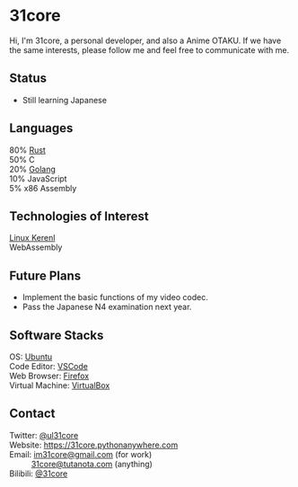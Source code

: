 # 31core
Hi, I'm 31core, a personal developer, and also a Anime OTAKU.
If we have the same interests, please follow me and feel free to communicate with me.

## Status
* Still learning Japanese

## Languages
80% [Rust](https://rust-lang.org)<br>
50% C<br>
20% [Golang](https://golang.org)<br>
10% JavaScript<br>
5% x86 Assembly

## Technologies of Interest
[Linux Kerenl](https://kernel.org)<br>
WebAssembly

## Future Plans
* Implement the basic functions of my video codec.
* Pass the Japanese N4 examination next year.

## Software Stacks
OS: [Ubuntu](https://ubuntu.com)<br>
Code Editor: [VSCode](https://code.visualstudio.com)<br>
Web Browser: [Firefox](https://www.mozilla.org/firefox)<br>
Virtual Machine: [VirtualBox](https://www.virtualbox.org)

## Contact
Twitter: [@ul31core](https://twitter.com/ul31core)<br>
Website: https://31core.pythonanywhere.com<br>
Email: im31core@gmail.com (for work)<br>
&ensp;&ensp;&ensp;&ensp;&ensp;
31core@tutanota.com (anything)<br>
Bilibili: [@31core](https://space.bilibili.com/417911876)
